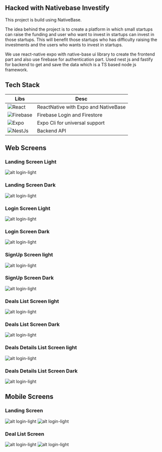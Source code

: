 ## Hacked with Nativebase Investify

This project is build using NativeBase.

The idea behind the project is to create a platform in which small startups can raise the funding and user who want to invest in startups
can invest in those startups. This will benefit those startups who has difficulty raising the investments and the users who wants to invest
in startups.

We use react-native expo with native-base ui library to create the frontend part and also use firebase for authentication part.
Used nest js and fastify for backend to get and save the data  which is a TS based node js framework.

## Tech Stack

| Libs | Desc |
| ------ | ------ |
| ![React](https://img.shields.io/badge/React-20232A?style=for-the-badge&logo=react&logoColor=61DAFB) | ReactNative with Expo and NativeBase|
| ![Firebase](https://img.shields.io/badge/firebase-ffca28?style=for-the-badge&logo=firebase&logoColor=black)| Firebase Login and Firestore
| ![Expo](https://img.shields.io/badge/Expo-1B1F23?style=for-the-badge&logo=expo&logoColor=white) | Expo Cli for universal support |
| ![NestJs](https://img.shields.io/badge/nestjs-E0234E?style=for-the-badge&logo=nestjs&logoColor=white) | Backend API |

## Web Screens

### Landing Screen Light

![alt login-light](https://github.com/hasnentai/fintech-nativebase/blob/main/screenshots/landing-light.png)

### Landing Screen Dark

![alt login-light](https://github.com/hasnentai/fintech-nativebase/blob/main/screenshots/landing-dark.png)

### Login Screen Light

![alt login-light](https://github.com/hasnentai/fintech-nativebase/blob/main/screenshots/login-light.png)

### Login Screen Dark

![alt login-light](https://github.com/hasnentai/fintech-nativebase/blob/main/screenshots/login-dark.png)

### SignUp Screen light

![alt login-light](https://github.com/hasnentai/fintech-nativebase/blob/main/screenshots/signup-light.png)

### SignUp Screen Dark

![alt login-light](https://github.com/hasnentai/fintech-nativebase/blob/main/screenshots/signup-dark.png)

### Deals List Screen light

![alt login-light](https://github.com/hasnentai/fintech-nativebase/blob/main/screenshots/deals-light.png)

### Deals List Screen Dark

![alt login-light](https://github.com/hasnentai/fintech-nativebase/blob/main/screenshots/deals-dark.png)

### Deals Details List Screen light

![alt login-light](https://github.com/hasnentai/fintech-nativebase/blob/main/screenshots/details-deals-light.png)

### Deals Details List Screen Dark

![alt login-light](https://github.com/hasnentai/fintech-nativebase/blob/main/screenshots/details-deals-dark.png)

## Mobile Screens

### Landing Screen

![alt login-light](https://github.com/hasnentai/fintech-nativebase/blob/main/screenshots/landing-dark-m.png) ![alt login-light](https://github.com/hasnentai/fintech-nativebase/blob/main/screenshots/landing-light-m.png)

### Deal List Screen

![alt login-light](https://github.com/hasnentai/fintech-nativebase/blob/main/screenshots/listing-dark-m.png) ![alt login-light](https://github.com/hasnentai/fintech-nativebase/blob/main/screenshots/landing-listing-m.png)